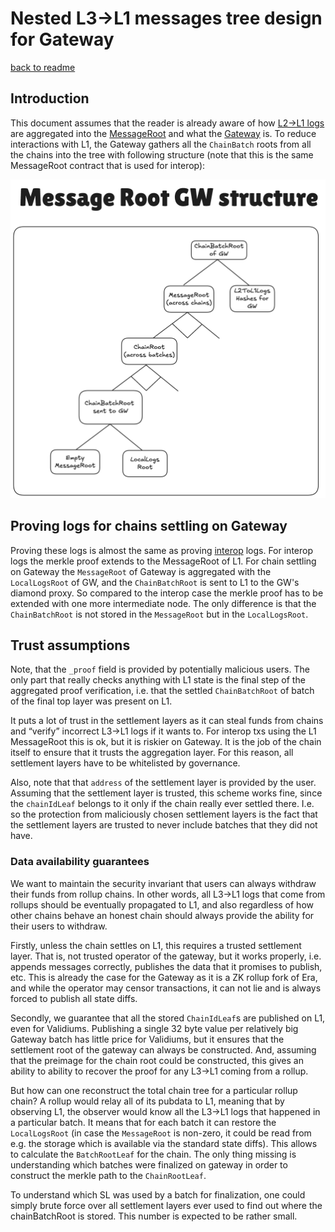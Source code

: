 # Nested L3→L1 messages tree design for Gateway

[back to readme](../README.md)

## Introduction

This document assumes that the reader is already aware of how [L2→L1 logs](../settlement_contracts/priority_queue/l1_l2_communication/l2_to_l1.md) are aggregated into the [MessageRoot](../bridging/interop/message_root.md) and what the [Gateway](../gateway/overview.md) is. To reduce interactions with L1, the Gateway gathers all the `ChainBatch` roots from all the chains into the tree with following structure (note that this is the same MessageRoot contract that is used for interop):

![NestedL3L1Messaging.png](./img/nested_l3_l1_messaging.png)

>
## Proving logs for chains settling on Gateway

Proving these logs is almost the same as proving [interop](../bridging/interop/message_root.md) logs. For interop logs the merkle proof extends to the MessageRoot of L1. For chain settling on Gateway the `MessageRoot` of Gateway is aggregated with the `LocalLogsRoot` of GW, and the `ChainBatchRoot` is sent to L1 to the GW's diamond proxy. So compared to the interop case the merkle proof has to be extended with one more intermediate node. The only difference is that the `ChainBatchRoot` is not stored in the `MessageRoot` but in the `LocalLogsRoot`.

## Trust assumptions

Note, that the `_proof` field is provided by potentially malicious users. The only part that really checks anything with L1 state is the final step of the aggregated proof verification, i.e. that the settled `ChainBatchRoot` of batch of the final top layer was present on L1.

It puts a lot of trust in the settlement layers as it can steal funds from chains and “verify” incorrect L3→L1 logs if it wants to. For interop txs using the L1 MessageRoot this is ok, but it is riskier on Gateway. It is the job of the chain itself to ensure that it trusts the aggregation layer. For this reason, all settlement layers have to be whitelisted by governance.

Also, note that that `address` of the settlement layer is provided by the user. Assuming that the settlement layer is trusted, this scheme works fine, since the `chainIdLeaf` belongs to it only if the chain really ever settled there. I.e. so the protection from maliciously chosen settlement layers is the fact that the settlement layers are trusted to never include batches that they did not have.

### Data availability guarantees

We want to maintain the security invariant that users can always withdraw their funds from rollup chains. In other words, all L3→L1 logs that come from rollups should be eventually propagated to L1, and also regardless of how other chains behave an honest chain should always provide the ability for their users to withdraw.

Firstly, unless the chain settles on L1, this requires a trusted settlement layer. That is, not trusted operator of the gateway, but it works properly, i.e. appends messages correctly, publishes the data that it promises to publish, etc. This is already the case for the Gateway as it is a ZK rollup fork of Era, and while the operator may censor transactions, it can not lie and is always forced to publish all state diffs.

Secondly, we guarantee that all the stored `ChainIdLeaf`s are published on L1, even for Validiums. Publishing a single 32 byte value per relatively big Gateway batch has little price for Validiums, but it ensures that the settlement root of the gateway can always be constructed. And, assuming that the preimage for the chain root could be constructed, this gives an ability to ability to recover the proof for any L3→L1 coming from a rollup.

But how can one reconstruct the total chain tree for a particular rollup chain? A rollup would relay all of its pubdata to L1, meaning that by observing L1, the observer would know all the L3→L1 logs that happened in a particular batch. It means that for each batch it can restore the `LocalLogsRoot` (in case the `MessageRoot` is non-zero, it could be read from e.g. the storage which is available via the standard state diffs). This allows to calculate the `BatchRootLeaf` for the chain. The only thing missing is understanding which batches were finalized on gateway in order to construct the merkle path to the `ChainRootLeaf`.

To understand which SL was used by a batch for finalization, one could simply brute force over all settlement layers ever used to find out where the chainBatchRoot is stored. This number is expected to be rather small.

<!-- 
## Legacy support

In order to ease the server migration, we support legacy format of L2→L1 logs proving, i.e. just provide a proof that assumes that stored `chainBatchRoot` is identical to `LocalLogsRoot`, i.e. the hash of logs in the batch.

To differentiate between legacy format and the one, the following approach is used;

- Except for the first 3 bytes the first word in the new format contains 0s, which is unlikely in the old format, where leaves are hashed.
- I.e. if the last 29 bytes are zeroes, then it is assumed to be the new format and vice versa.

In the next release the old format will be removed.
 -->
